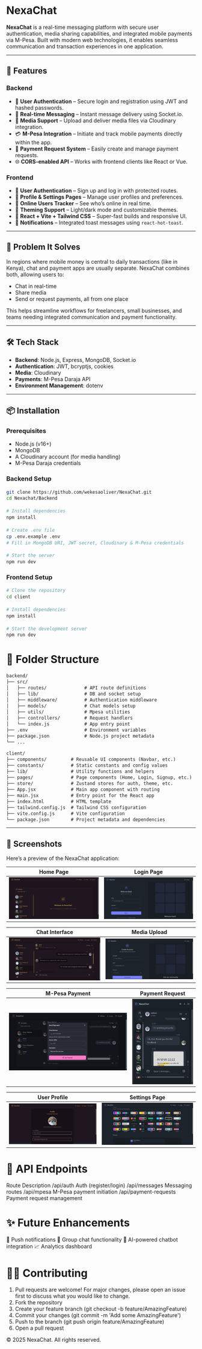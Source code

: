 # NexaChat

**NexaChat** is a real-time messaging platform with secure user authentication, media sharing capabilities, and integrated mobile payments via M-Pesa. Built with modern web technologies, it enables seamless communication and transaction experiences in one application.

---

## 🚀 Features
### Backend
- 🔐 **User Authentication** – Secure login and registration using JWT and hashed passwords.
- 💬 **Real-time Messaging** – Instant message delivery using Socket.io.
- 📁 **Media Support** – Upload and deliver media files via Cloudinary integration.
- 💳 **M-Pesa Integration** – Initiate and track mobile payments directly within the app.
- 🧾 **Payment Request System** – Easily create and manage payment requests.
- 🌐 **CORS-enabled API** – Works with frontend clients like React or Vue.

### Frontend
- 🔐 **User Authentication** – Sign up and log in with protected routes.
- 🙋 **Profile & Settings Pages** – Manage user profiles and preferences.
- 📶 **Online Users Tracker** – See who’s online in real time.
- 🎨 **Theming Support** – Light/dark mode and customizable themes.
- 🚀 **React + Vite + Tailwind CSS** – Super-fast builds and responsive UI.
- 🔔 **Notifications** – Integrated toast messages using `react-hot-toast`.

---

## 🧩 Problem It Solves

In regions where mobile money is central to daily transactions (like in Kenya), chat and payment apps are usually separate. NexaChat combines both, allowing users to:

- Chat in real-time
- Share media
- Send or request payments, all from one place

This helps streamline workflows for freelancers, small businesses, and teams needing integrated communication and payment functionality.

---

## 🛠️ Tech Stack

- **Backend**: Node.js, Express, MongoDB, Socket.io
- **Authentication**: JWT, bcryptjs, cookies
- **Media**: Cloudinary
- **Payments**: M-Pesa Daraja API
- **Environment Management**: dotenv

---

## 📦 Installation

### Prerequisites

- Node.js (v16+)
- MongoDB
- A Cloudinary account (for media handling)
- M-Pesa Daraja credentials

### Backend Setup

```bash
git clone https://github.com/wekesaoliver/NexaChat.git
cd Nexachat/Backend

# Install dependencies
npm install

# Create .env file
cp .env.example .env
# Fill in MongoDB URI, JWT secret, Cloudinary & M-Pesa credentials

# Start the server
npm run dev
```

### Frontend Setup

```bash
# Clone the repository
cd client

# Install dependencies
npm install

# Start the development server
npm run dev
```

# 📁 Folder Structure
```
backend/
├── src/
│   ├── routes/              # API route definitions
│   ├── lib/                 # DB and socket setup
│   ├── middleware/          # Authentication middleware
│   ├── models/              # Chat models setup
│   ├── utils/               # Mpesa utilities
│   ├── controllers/         # Request handlers
│   └── index.js             # App entry point
├── .env                     # Environment variables
├── package.json             # Node.js project metadata
└── ...
```

```
client/
├── components/         # Reusable UI components (Navbar, etc.)
├── constants/          # Static constants and config values
├── lib/                # Utility functions and helpers
├── pages/              # Page components (Home, Login, Signup, etc.)
├── store/              # Zustand stores for auth, theme, etc.
├── App.jsx             # Main app component with routing
├── main.jsx            # Entry point for the React app
├── index.html          # HTML template
├── tailwind.config.js  # Tailwind CSS configuration
├── vite.config.js      # Vite configuration
└── package.json        # Project metadata and dependencies
```

---

## 📸 Screenshots

Here’s a preview of the NexaChat application:

| Home Page | Login Page |
|-----------|------------|
| ![Home Page](screenshots/home.png) | ![Login Page](screenshots/login.png) |

| Chat Interface | Media Upload |
|----------------|---------------|
| ![Chat](screenshots/chat.png) | ![Signup page](screenshots/signup.png) |

| M-Pesa Payment | Payment Request |
|----------------|------------------|
| ![M-PESA payment](screenshots/mpesa.png) | ![Mobile Device](screenshots/mobile.png) |

| User Profile | Settings Page |
|--------------|----------------|
| ![Profile](screenshots/profile.png) | ![Settings](screenshots/settings.png) |


# 📮 API Endpoints
Route	Description
/api/auth	Auth (register/login)
/api/messages	Messaging routes
/api/mpesa	M-Pesa payment initiation
/api/payment-requests	Payment request management

# ✨ Future Enhancements
🔔 Push notifications
👥 Group chat functionality
🤖 AI-powered chatbot integration
📈 Analytics dashboard

# 🧑‍💻 Contributing

1. Pull requests are welcome! For major changes, please open an issue first to discuss what you would like to change.
2. Fork the repository
3. Create your feature branch (git checkout -b feature/AmazingFeature)
4. Commit your changes (git commit -m 'Add some AmazingFeature')
5. Push to the branch (git push origin feature/AmazingFeature)
6. Open a pull request

© 2025 NexaChat. All rights reserved.
